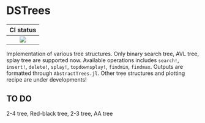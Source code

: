 # DSTrees
|CI status|  
|:-------:|
| [![][travis-img]][travis-url] | 

[travis-img]: https://travis-ci.com/Jejulia/DSTrees.jl.svg?branch=master
[travis-url]: https://travis-ci.com/github/Jejulia/DSTrees.jl

Implementation of various tree structures. Only binary search tree, AVL tree, splay tree are supported now. Available operations includes `search!`, `insert!`, `delete!`, `splay!`, `topdownsplay!`, `findmin`, `findmax`. Outputs are formatted through `AbstractTrees.jl`. Other tree structures and plotting recipe are under developments!

## TO DO
2-4 tree, Red-black tree, 2-3 tree, AA tree

